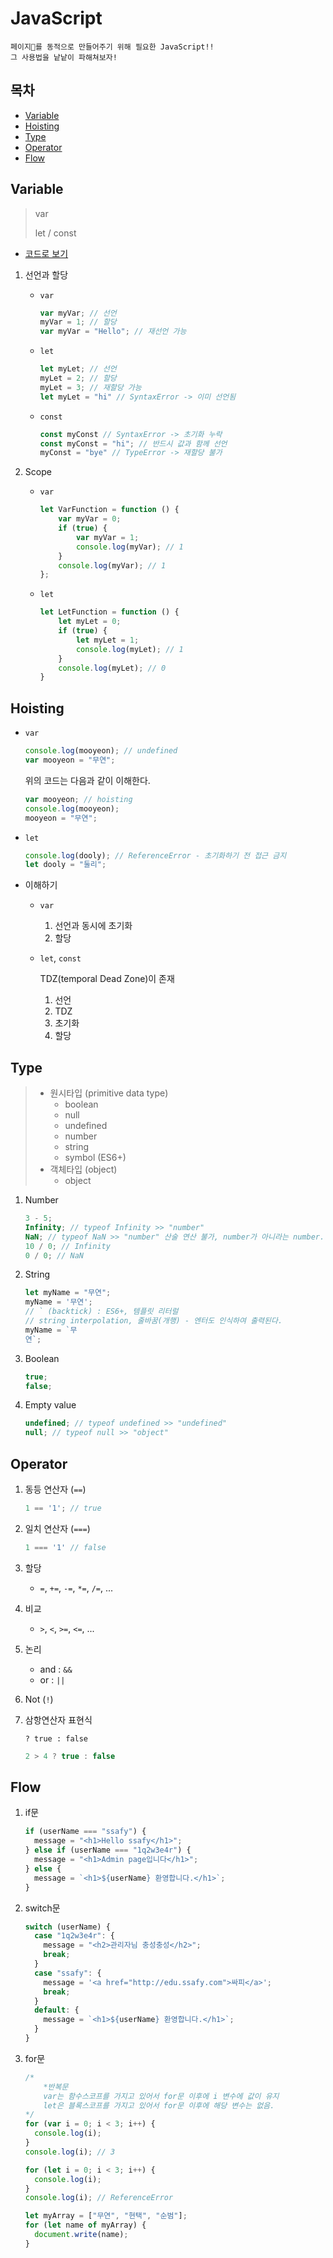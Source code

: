 # JavaScript

```
페이지📄를 동적으로 만들어주기 위해 필요한 JavaScript!!
그 사용법을 낱낱이 파해쳐보자!
```

## 목차

* [Variable](#variable)
* [Hoisting](#hoisting)
* [Type](#type)
* [Operator](#operator)
* [Flow](#flow)

## Variable

> var
>
> let / const

* [코드로 보기](./variable.js)

1. 선언과 할당

   * `var`

     ```js
     var myVar; // 선언
     myVar = 1; // 할당
     var myVar = "Hello"; // 재선언 가능
     ```

   * `let`

     ```js
     let myLet; // 선언
     myLet = 2; // 할당
     myLet = 3; // 재할당 가능
     let myLet = "hi" // SyntaxError -> 이미 선언됨
     ```

   * `const`

     ```js
     const myConst // SyntaxError -> 초기화 누락
     const myConst = "hi"; // 반드시 값과 함께 선언
     myConst = "bye" // TypeError -> 재할당 불가
     ```

2. Scope

   * `var`

     ```js
     let VarFunction = function () {
         var myVar = 0;
         if (true) {
             var myVar = 1;
             console.log(myVar); // 1
         }
         console.log(myVar); // 1
     };
     ```

   * `let`

     ```js
     let LetFunction = function () {
         let myLet = 0;
         if (true) {
             let myLet = 1;
             console.log(myLet); // 1
         }
         console.log(myLet); // 0
     }
     ```

## Hoisting

* `var`

  ```js
  console.log(mooyeon); // undefined
  var mooyeon = "무연";
  ```

  위의 코드는 다음과 같이 이해한다.

  ```js
  var mooyeon; // hoisting
  console.log(mooyeon);
  mooyeon = "무연";
  ```

* `let`

  ```js
  console.log(dooly); // ReferenceError - 초기화하기 전 접근 금지
  let dooly = "둘리";
  ```

* 이해하기

  * `var`
    1. 선언과 동시에 초기화
    2. 할당

  * `let`, `const`

    TDZ(temporal Dead Zone)이 존재

    1. 선언
    2. TDZ
    3. 초기화
    4. 할당

## Type

> * 원시타입 (primitive data type)
>   * boolean
>   * null
>   * undefined
>   * number
>   * string
>   * symbol (ES6+)
> * 객체타입 (object)
>   * object

1. Number

   ```js
   3 - 5;
   Infinity; // typeof Infinity >> "number"
   NaN; // typeof NaN >> "number" 산술 연산 불가, number가 아니라는 number..
   10 / 0; // Infinity
   0 / 0; // NaN
   ```

2. String

   ```js
   let myName = "무연";
   myName = '무연';
   // ` (backtick) : ES6+, 템플릿 리터럴
   // string interpolation, 줄바꿈(개행) - 엔터도 인식하여 출력된다.
   myName = `무
   연`;
   ```

3. Boolean

   ```js
   true;
   false;
   ```

4. Empty value

   ```js
   undefined; // typeof undefined >> "undefined"
   null; // typeof null >> "object"
   ```

## Operator

1. 동등 연산자 (`==`)

   ```js
   1 == '1'; // true
   ```

2. 일치 연산자 (`===`)

   ```js
   1 === '1' // false
   ```

3. 할당 

   * `=`, `+=`, `-=`, `*=`, `/=`, ...

4. 비교

   * `>`, `<`, `>=`, `<=`, ...

5. 논리

   * and : `&&`
   * or : `||`

6. Not (`!`)

7. 삼항연산자 표현식

   `? true : false`

   ```js
   2 > 4 ? true : false
   ```

## Flow

1. if문

   ```js
   if (userName === "ssafy") {
     message = "<h1>Hello ssafy</h1>";
   } else if (userName === "1q2w3e4r") {
     message = "<h1>Admin page입니다</h1>";
   } else {
     message = `<h1>${userName} 환영합니다.</h1>`;
   }
   ```

2. switch문

   ```js
   switch (userName) {
     case "1q2w3e4r": {
       message = "<h2>관리자님 충성충성</h2>";
       break;
     }
     case "ssafy": {
       message = '<a href="http://edu.ssafy.com">싸피</a>';
       break;
     }
     default: {
       message = `<h1>${userName} 환영합니다.</h1>`;
     }
   }
   ```

3. for문

   ```js
   /*
       *반복문
       var는 함수스코프를 가지고 있어서 for문 이후에 i 변수에 값이 유지
       let은 블록스코프를 가지고 있어서 for문 이후에 해당 변수는 없음.
   */
   for (var i = 0; i < 3; i++) {
     console.log(i);
   }
   console.log(i); // 3
   
   for (let i = 0; i < 3; i++) {
     console.log(i);
   }
   console.log(i); // ReferenceError
   ```

   ```js
   let myArray = ["무연", "현택", "순범"];
   for (let name of myArray) {
     document.write(name);
   }
   ```

   




